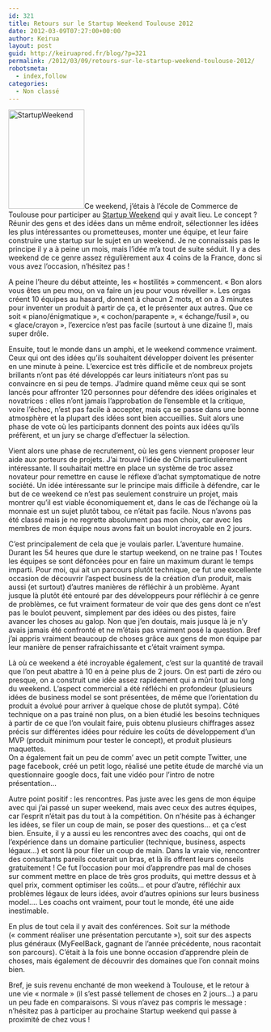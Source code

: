 ```yaml
---
id: 321
title: Retours sur le Startup Weekend Toulouse 2012
date: 2012-03-09T07:27:00+00:00
author: Keirua
layout: post
guid: http://keiruaprod.fr/blog/?p=321
permalink: /2012/03/09/retours-sur-le-startup-weekend-toulouse-2012/
robotsmeta:
  - index,follow
categories:
  - Non classé
---
```

[<img class="alignright size-full wp-image-325" title="StartupWeekend" src="http://keiruaprod.fr/blog/wp-content/uploads/2012/03/startupweekend.png" alt="StartupWeekend" width="150" height="196" />](http://www.StartupWeekend.org)Ce weekend, j&rsquo;étais à l&rsquo;école de Commerce de Toulouse pour participer au [Startup Weekend](http://startupweekend.org/) qui y avait lieu. Le concept ? Réunir des gens et des idées dans un même endroit, sélectionner les idées les plus intéressantes ou prometteuses, monter une équipe, et leur faire construire une startup sur le sujet en un weekend. Je ne connaissais pas le principe il y a à peine un mois, mais l’idée m’a tout de suite séduit. Il y a des weekend de ce genre assez régulièrement aux 4 coins de la France, donc si vous avez l’occasion, n’hésitez pas !  
<!--more-->

  
A peine l&rsquo;heure du début atteinte, les « hostilités » commencent. « Bon alors vous êtes un peu mou, on va faire un jeu pour vous réveiller ». Les orgas créent 10 équipes au hasard, donnent à chacun 2 mots, et on a 3 minutes pour inventer un produit à partir de ça, et le présenter aux autres. Que ce soit « piano/énigmatique », « cochon/parapente », « échange/fusil », ou « glace/crayon », l&rsquo;exercice n&rsquo;est pas facile (surtout à une dizaine !), mais super drôle.

Ensuite, tout le monde dans un amphi, et le weekend commence vraiment. Ceux qui ont des idées qu’ils souhaitent développer doivent les présenter en une minute à peine. L’exercice est très difficile et de nombreux projets brillants n’ont pas été développés car leurs initiateurs n’ont pas su convaincre en si peu de temps. J’admire quand même ceux qui se sont lancés pour affronter 120 personnes pour défendre des idées originales et novatrices : elles n’ont jamais l’approbation de l’ensemble et la critique, voire l’échec, n’est pas facile à accepter, mais ça se passe dans une bonne atmosphère et la plupart des idées sont bien accueillies. Suit alors une phase de vote où les participants donnent des points aux idées qu’ils préfèrent, et un jury se charge d’effectuer la sélection.

Vient alors une phase de recrutement, où les gens viennent proposer leur aide aux porteurs de projets. J’ai trouvé l’idée de Chris particulièrement intéressante. Il souhaitait mettre en place un système de troc assez novateur pour remettre en cause le réflexe d’achat symptomatique de notre société. Un idée intéressante sur le principe mais difficile à défendre, car le but de ce weekend ce n’est pas seulement construire un projet, mais montrer qu’il est viable économiquement et, dans le cas de l’échange où la monnaie est un sujet plutôt tabou, ce n’était pas facile. Nous n’avons pas été classé mais je ne regrette absolument pas mon choix, car avec les membres de mon équipe nous avons fait un boulot incroyable en 2 jours.

C’est principalement de cela que je voulais parler. L’aventure humaine. Durant les 54 heures que dure le startup weekend, on ne traine pas ! Toutes les équipes se sont défoncées pour en faire un maximum durant le temps imparti. Pour moi, qui ait un parcours plutôt technique, ce fut une excellente occasion de découvrir l&rsquo;aspect business de la création d&rsquo;un produit, mais aussi (et surtout) d&rsquo;autres manières de réfléchir à un problème. Ayant jusque là plutôt été entouré par des développeurs pour réfléchir à ce genre de problèmes, ce fut vraiment formateur de voir que des gens dont ce n&rsquo;est pas le boulot peuvent, simplement par des idées ou des pistes, faire avancer les choses au galop. Non que j&rsquo;en doutais, mais jusque là je n&rsquo;y avais jamais été confronté et ne m&rsquo;étais pas vraiment posé la question. Bref j&rsquo;ai appris vraiment beaucoup de choses grâce aux gens de mon équipe par leur manière de penser rafraichissante et c&rsquo;était vraiment sympa.

Là où ce weekend a été incroyable également, c&rsquo;est sur la quantité de travail que l&rsquo;on peut abattre à 10 en à peine plus de 2 jours. On est parti de zéro ou presque, on a construit une idée assez rapidement qui a mûri tout au long du weekend. L&rsquo;aspect commercial a été réfléchi en profondeur (plusieurs idées de business model se sont présentées, de même que l&rsquo;orientation du produit a évolué pour arriver à quelque chose de plutôt sympa). Côté technique on a pas trainé non plus, on a bien étudié les besoins techniques à partir de ce que l&rsquo;on voulait faire, puis obtenu plusieurs chiffrages assez précis sur différentes idées pour réduire les coûts de développement d&rsquo;un MVP (produit minimum pour tester le concept), et produit plusieurs maquettes.  
On a également fait un peu de comm&rsquo; avec un petit compte Twitter, une page facebook, créé un petit logo, réalisé une petite étude de marché via un questionnaire google docs, fait une vidéo pour l&rsquo;intro de notre présentation&#8230;

Autre point positif : les rencontres. Pas juste avec les gens de mon équipe avec qui j&rsquo;ai passé un super weekend, mais avec ceux des autres équipes, car l&rsquo;esprit n&rsquo;était pas du tout à la compétition. On n&rsquo;hésite pas à échanger les idées, se filer un coup de main, se poser des questions&#8230; et ça c&rsquo;est bien. Ensuite, il y a aussi eu les rencontres avec des coachs, qui ont de l&rsquo;expérience dans un domaine particulier (technique, business, aspects légaux&#8230;) et sont là pour filer un coup de main. Dans la vraie vie, rencontrer des consultants pareils couterait un bras, et là ils offrent leurs conseils gratuitement ! Ce fut l&rsquo;occasion pour moi d&rsquo;apprendre pas mal de choses sur comment mettre en place de très gros produits, qui mettre dessus et à quel prix, comment optimiser les coûts&#8230; et pour d&rsquo;autre, réfléchir aux problèmes légaux de leurs idées, avoir d&rsquo;autres opinions sur leurs business model&#8230;. Les coachs ont vraiment, pour tout le monde, été une aide inestimable.

En plus de tout cela il y avait des conférences. Soit sur la méthode (« comment réaliser une présentation percutante »), soit sur des aspects plus généraux (MyFeelBack, gagnant de l&rsquo;année précédente, nous racontait son parcours). C&rsquo;était à la fois une bonne occasion d&rsquo;apprendre plein de choses, mais également de découvrir des domaines que l&rsquo;on connait moins bien.

Bref, je suis revenu enchanté de mon weekend à Toulouse, et le retour à une vie « normale » (il s&rsquo;est passé tellement de choses en 2 jours&#8230;) a paru un peu fade en comparaisons. Si vous n&rsquo;avez pas compris le message : n&rsquo;hésitez pas à participer au prochaine Startup weekend qui passe à proximité de chez vous !